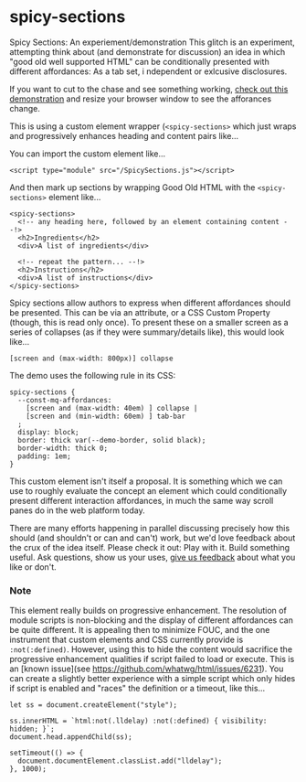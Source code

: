 spicy-sections
=================

Spicy Sections: An experiement/demonstration
This glitch is an experiment, attempting think about (and demonstrate for discussion) an idea in which "good old well supported HTML" can be conditionally presented with different affordances: As a tab set, i ndependent or exlcusive disclosures.

If you want to cut to the chase and see something working, [check out this demonstration](https://spicy-sections.glitch.me/just-demos.html) and resize your browser window to see the afforances change.

This is using a custom element wrapper (`<spicy-sections>` which just wraps and progressively enhances heading and content pairs like...

You can import the custom element like...
```
<script type="module" src="/SpicySections.js"></script>
```

And then mark up sections by wrapping Good Old HTML with the `<spicy-sections>`  element like...

```
<spicy-sections>
  <!-- any heading here, followed by an element containing content --!>
  <h2>Ingredients</h2>
  <div>A list of ingredients</div>

  <!-- repeat the pattern... --!>
  <h2>Instructions</h2>
  <div>A list of instructions</div>
</spicy-sections>
```

Spicy sections allow authors to express when different affordances should be presented. This can be via an attribute, or a CSS Custom Property (though, this is read only once). To present these on a smaller screen as a series of collapses (as if they were summary/details like), this would look like...

```
[screen and (max-width: 800px)] collapse
```

The demo uses the following rule in its CSS:

```
spicy-sections {
  --const-mq-affordances:
    [screen and (max-width: 40em) ] collapse |
    [screen and (min-width: 60em) ] tab-bar
  ;
  display: block;
  border: thick var(--demo-border, solid black);
  border-width: thick 0;
  padding: 1em;
}
```

This custom element isn't itself a proposal. It is something which we can use to roughly evaluate the concept an element which could conditionally present different interaction affordances, in much the same way scroll panes do in the web platform today.

There are many efforts happening in parallel discussing precisely how this should (and shouldn't or can and can't) work, but we'd love feedback about the crux of the idea itself. Please check it out: Play with it. Build something useful. Ask questions, show us your uses, [give us feedback](https://github.com/tabvengers/spicy-sections/issues) about what you like or don't.

### Note
This element really builds on progressive enhancement.  The resolution of module scripts is 
non-blocking and the display of different affordances can be quite different. It is appealing
then to minimize FOUC, and the one instrument that custom elements and CSS currently provide is 
`:not(:defined)`. However, using this to hide the content would sacrifice the progressive 
enhancement qualities if script failed to load or execute.  This is an [known issue](see https://github.com/whatwg/html/issues/6231).  You can create a slightly better experience 
with a simple script which only hides if script is enabled and "races" the definition or a timeout, 
like this...

```   
let ss = document.createElement("style");

ss.innerHTML = `html:not(.lldelay) :not(:defined) { visibility: hidden; }`;
document.head.appendChild(ss);

setTimeout(() => {
  document.documentElement.classList.add("lldelay");
}, 1000);
 ```
